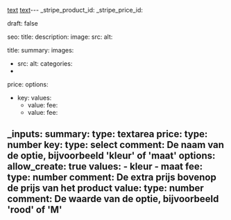[text](products.schema.md) [text](products.schema.ts)---
_stripe_product_id: 
_stripe_price_id: 

draft: false 

seo:
  title:
  description:
  image:
    src: 
    alt: 

title: 
summary: 
images:
  - src:
    alt:
categories:
  - 

price: 
options:
  - key: 
    values:
      - value: 
        fee: 
      - value: 
        fee:

_inputs:
  summary:
    type: textarea
  price:
    type: number
  key:
    type: select
    comment: De naam van de optie, bijvoorbeeld 'kleur' of 'maat'
    options:
      allow_create: true
      values:
        - kleur
        - maat
  fee:
    type: number
    comment: De extra prijs bovenop de prijs van het product
  value:
    type: number
    comment: De waarde van de optie, bijvoorbeeld 'rood' of 'M'
---
